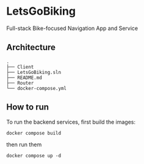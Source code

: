 # LetsGoBiking
Full-stack Bike-focused Navigation App and Service

## Architecture

```
.
├── Client
├── LetsGoBiking.sln
├── README.md
├── Router
└── docker-compose.yml
```

## How to run
To run the backend services, first build the images:
```
docker compose build
```
then run them
```
docker compose up -d
```